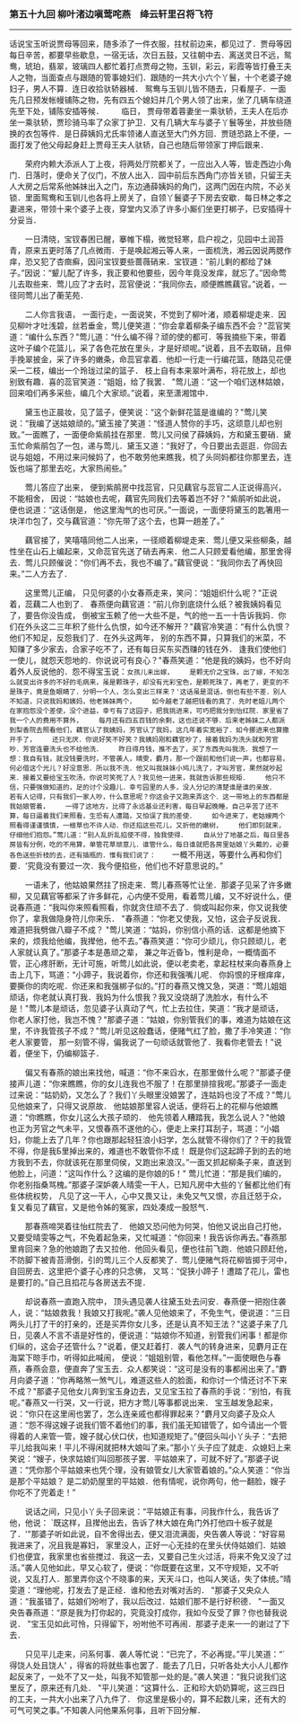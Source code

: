 ### 第五十九回 柳叶渚边嗔莺咤燕　绛云轩里召将飞符
----
    




话说宝玉听说贾母等回来，随多添了一件衣服，拄杖前边来，都见过了．贾母等因每日辛苦，都要早些歇息，一宿无话，次日五鼓，又往朝中去．离送灵日不远，鸳鸯，琥珀，翡翠，玻璃四人都忙着打点贾母之物，玉钏，彩云，彩霞等皆打叠王夫人之物，当面查点与跟随的管事媳妇们．跟随的一共大小六个丫鬟，十个老婆子媳妇子，男人不算．连日收拾驮轿器械．    鸳鸯与玉钏儿皆不随去，只看屋子．一面先几日预发帐幔铺陈之物，先有四五个媳妇并几个男人领了出来，坐了几辆车绕道先至下处，铺陈安插等候．
　　临日，    贾母带着蓉妻坐一乘驮轿，王夫人在后亦坐一乘驮轿，贾珍骑马率了众家丁护卫．又有几辆大车与婆子丫鬟等坐，并放些随换的衣包等件．是日薛姨妈尤氏率领诸人直送至大门外方回．贾琏恐路上不便，一面打发了他父母起身赶上贾母王夫人驮轿，自己也随后带领家丁押后跟来．

　　荣府内赖大添派人丁上夜，将两处厅院都关了，一应出入人等，皆走西边小角门．日落时，便命关了仪门，不放人出入．园中前后东西角门亦皆关锁，只留王夫人大房之后常系他姊妹出入之门，东边通薛姨妈的角门，这两门因在内院，不必关锁．里面鸳鸯和玉钏儿也各将上房关了，自领丫鬟婆子下房去安歇．每日林之孝之妻进来，带领十来个婆子上夜，穿堂内又添了许多小厮们坐更打梆子，已安插得十分妥当．

　　一日清晓，宝钗春困已醒，搴帷下榻，微觉轻寒，启户视之，见园中土润苔青，原来五更时落了几点微雨．于是唤起湘云等人来，一面梳洗，湘云因说两腮作痒，恐又犯了杏癍癣，因问宝钗要些蔷薇硝来．宝钗道：“前儿剩的都给了妹子。”因说：“颦儿配了许多，我正要和他要些，因今年竟没发痒，就忘了。”因命莺儿去取些来．莺儿应了才去时，蕊官便说：“我同你去，顺便瞧瞧藕官。”说着，一径同莺儿出了蘅芜苑．

　　二人你言我语，    一面行走，一面说笑，不觉到了柳叶渚，顺着柳堤走来．因见柳叶才吐浅碧，丝若垂金，莺儿便笑道：“你会拿着柳条子编东西不会？"蕊官笑道：“编什么东西？"莺儿道：“什么编不得？顽的使的都可．等我摘些下来，带着这叶子编个花篮儿，采了各色花放在里头，才是好顽呢。”说着，且不去取硝，且伸手挽翠披金，采了许多的嫩条，命蕊官拿着．他却一行走一行编花篮，随路见花便采一二枝，编出一个玲珑过梁的篮子．    枝上自有本来翠叶满布，将花放上，却也别致有趣．喜的蕊官笑道：“姐姐，给了我罢．    "莺儿道：“这一个咱们送林姑娘，回来咱们再多采些，编几个大家顽。”说着，来至潇湘馆中．

　　黛玉也正晨妆，见了篮子，便笑说：“这个新鲜花篮是谁编的？"莺儿笑说：“我编了送姑娘顽的。”黛玉接了笑道：“怪道人赞你的手巧，这顽意儿却也别致。”一面瞧了，一面便命紫鹃挂在那里．莺儿又问侯了薛姨妈，方和黛玉要硝．黛玉忙命紫鹃包了一包，递与莺儿．黛玉又道：“我好了，今日要出去逛逛．你回去说与姐姐，不用过来问候妈了，也不敢劳他来瞧我，梳了头同妈都往你那里去，连饭也端了那里去吃，大家热闹些。”

　　莺儿答应了出来，    便到紫鹃房中找蕊官，只见藕官与蕊官二人正说得高兴，不能相舍，    因说：“姑娘也去呢，藕官先同我们去等着岂不好？"紫鹃听如此说，便也说道：“这话倒是，    他这里淘气的也可厌。”一面说，一面便将黛玉的匙箸用一块洋巾包了，交与藕官道：“你先带了这个去，也算一趟差了。”

　　藕官接了，笑嘻嘻同他二人出来，一径顺着柳堤走来．莺儿便又采些柳条，越性坐在山石上编起来，又命蕊官先送了硝去再来．他二人只顾爱看他编，那里舍得去．莺儿只顾催说：“你们再不去，我也不编了。”藕官便说：“我同你去了再快回来。”二人方去了．

　　这里莺儿正编，    只见何婆的小女春燕走来，笑问：“姐姐织什么呢？"正说着，蕊藕二人也到了．    春燕便向藕官道：“前儿你到底烧什么纸？被我姨妈看见了，要告你没告成，    倒被宝玉赖了他一大些不是，气的他一五一十告诉我妈．你们在外头这二三年积了些什么仇恨，如今还不解开？"藕官冷笑道：“有什么仇恨？他们不知足，反怨我们了．在外头这两年，    别的东西不算，只算我们的米菜，不知赚了多少家去，合家子吃不了，还有每日买东买西赚的钱在外．    逢我们使他们一使儿，就怨天怨地的．你说说可有良心？"春燕笑道：“他是我的姨妈，也不好向着外人反说他的．怨不得宝玉说：`女孩儿未出嫁，    是颗无价之宝珠，出了嫁，不知怎么就变出许多的不好的毛病来，虽是颗珠子，却没有光彩宝色，是颗死珠了，再老了，更变的不是珠子，竟是鱼眼睛了．分明一个人，怎么变出三样来？'这话虽是混话，倒也有些不差．别人不知道，只说我妈和姨妈，他老姊妹两个，    如今越老了越把钱看的真了．先时老姐儿两个在家抱怨没个差使，没个进益，幸亏有了这园子，把我挑进来，可巧把我分到怡红院．家里省了我一个人的费用不算外，    每月还有四五百钱的余剩，这也还说不够．后来老姊妹二人都派到梨香院去照看他们，藕官认了我姨妈，芳官认了我妈，这几年着实宽裕了．如今挪进来也算撒开手了，    还只无厌．你说好笑不好笑？我姨妈刚和藕官吵了，接着我妈为洗头就和芳官吵．芳官连要洗头也不给他洗．    昨日得月钱，推不去了，买了东西先叫我洗．我想了一想：我自有钱，就没钱要洗时，不管袭人，晴雯，麝月，那一个跟前和他们说一声，也都容易，何必借这个光儿？好没意思．所以我不洗．他又叫我妹妹小鸠儿洗了，才叫芳官，果然就吵起来．接着又要给宝玉吹汤，你说可笑死了人？我见他一进来，我就告诉那些规矩．    他只不信，只要强做知道的，足的讨个没趣儿．幸亏园里的人多，没人分记的清楚谁是谁的亲故．    若有人记得，只有我们一家人吵，什么意思呢？你这会子又跑来弄这个．这一带地上的东西都是我姑娘管着，    一得了这地方，比得了永远基业还利害，每日早起晚睡，自己辛苦了还不算，每日逼着我们来照看，生恐有人遭踏，又怕误了我的差使．    如今进来了，老姑嫂两个照看得谨谨慎慎，一根草也不许人动．你还掐这些花儿，又折他的嫩树，    他们即刻就来，仔细他们抱怨。”莺儿道：“别人乱折乱掐使不得，独我使得．    自从分了地基之后，每日里各房皆有分例，吃的不用算，单管花草顽意儿．谁管什么，每日谁就把各房里姑娘丫头戴的，必要各色送些折枝的去，还有插瓶的．惟有我们说了：    `一概不用送，等要什么再和你们要．'究竟没有要过一次．我今便掐些，他们也不好意思说的。”

　　一语未了，他姑娘果然拄了拐走来．莺儿春燕等忙让坐．那婆子见采了许多嫩柳，又见藕官等都采了许多鲜花，心内便不受用，看着莺儿编，又不好说什么，便说春燕道：“我叫你来照看照看，你就贪住顽不去了．倘或叫起你来，你又说我使你了，拿我做隐身符儿你来乐．    "春燕道：“你老又使我，又怕，这会子反说我．难道把我劈做八瓣子不成？    "莺儿笑道：“姑妈，你别信小燕的话．这都是他摘下来的，烦我给他编，我撵他，他不去。”春燕笑道：“你可少顽儿，你只顾顽儿，老人家就认真了。”那婆子本是愚顽之辈，    兼之年近昏Ъ，惟利是命，一概情面不管，正心疼肝断，无计可施，听莺儿如此说，便以老卖老，拿起柱杖来向春燕身上击上几下，骂道：“小蹄子，我说着你，你还和我强嘴儿呢．    你妈恨的牙根痒痒，要撕你的肉吃呢．你还来和我强梆子似的。”打的春燕又愧又急，哭道：“莺儿姐姐顽话，你老就认真打我．我妈为什么恨我？我又没烧胡了洗脸水，有什么不是！"莺儿本是顽话，忽见婆子认真动了气，忙上去拉住，笑道：“我才是顽话，    你老人家打他，我岂不愧？"那婆子道：“姑娘，你别管我们的事，难道为姑娘在这里，不许我管孩子不成？"莺儿听见这般蠢话，便赌气红了脸，撒了手冷笑道：“你老人家要管，    那一刻管不得，偏我说了一句顽话就管他了．我看你老管去！"说着，便坐下，仍编柳篮子．

　　偏又有春燕的娘出来找他，喊道：“你不来舀水，在那里做什么呢？"那婆子便接声儿道：“你来瞧瞧，你的女儿连我也不服了！在那里排揎我呢。”那婆子一面走过来说：“姑奶奶，又怎么了？我们丫头眼里没娘罢了，连姑妈也没了不成？"莺儿见他娘来了，只得又说原故．    他姑娘那里容人说话，便将石上的花柳与他娘瞧道：“你瞧瞧，你女儿这么大孩子顽的．    他先领着人糟踏我，我怎么说人？"他娘也正为芳官之气未平，又恨春燕不遂他的心，便走上来打耳刮子，骂道：“小娼妇，你能上去了几年？你也跟那起轻狂浪小妇学，怎么就管不得你们了？干的我管不得，你是我Б里掉出来的，难道也不敢管你不成！    既是你们这起蹄子到的去的地方我到不去，你就该死在那里伺侯，又跑出来浪汉。”一面又抓起柳条子来，直送到他脸上，问道：“这叫作什么？这编的是你娘的Б！"    莺儿忙道：“那是我们编的，你老别指桑骂槐。”那婆子深妒袭人晴雯一干人，已知凡房中大些的丫鬟都比他们有些体统权势，    凡见了这一干人，心中又畏又让，未免又气又恨，亦且迁怒于众，复又看见了藕官，又是他令姊的冤家，四处凑成一股怒气．

　　那春燕啼哭着往怡红院去了．    他娘又恐问他为何哭，怕他又说出自己打他，又要受晴雯等之气，不免着起急来，又忙喊道：“你回来！我告诉你再去。”春燕那里肯回来？急的他娘跑了去又拉他．他回头看见，便也往前飞跑．他娘只顾赶他，不防脚下被青苔滑倒，引的莺儿三个人反都笑了．莺儿便赌气将花柳皆掷于河中，自回房去．这里把个婆子心疼的只念佛，    又骂：“促狭小蹄子！遭踏了花儿，雷也是要打的。”自己且掐花与各房送去不提．


　　却说春燕一直跑入院中，    顶头遇见袭人往黛玉处去问安．春燕便一把抱住袭人，说：“姑娘救我！我娘又打我呢。”袭人见他娘来了，不免生气，便说道：“三日两头儿打了干的打亲的，还是买弄你女儿多，还是认真不知王法？"这婆子来了几日，见袭人不言不语是好性的，便说道：“姑娘你不知道，别管我们闲事！都是你们纵的，这会子还管什么？"说着，便又赶着打．袭人气的转身进来，见麝月正在海棠下晾手巾，听得如此喊闹，    便说：“姐姐别管，看他怎样。”一面使眼色与春燕，春燕会意，便直奔了宝玉去．众人都笑说：“这可是没有的事都闹出来了。”麝月向婆子道：“你再略煞一煞气儿，难道这些人的脸面，和你讨一个情还讨不下来不成？"那婆子见他女儿奔到宝玉身边去，又见宝玉拉了春燕的手说：“别怕，有我呢。”春燕又一行哭，又一行说，把方才莺儿等事都说出来．    宝玉越发急起来，说：“你只在这里闹也罢了，怎么连亲戚也都得罪起来？"麝月又向婆子及众人道：“怨不得这嫂子说我们管不着他们的事，我们虽无知错管了，如今请出一个管得着的人来管一管，嫂子就心伏口伏，也知道规矩了。”便回头叫小丫头子：“去把平儿给我叫来！平儿不得闲就把林大娘叫了来。”那小丫头子应了就走．众媳妇上来笑说：“嫂子，快求姑娘们叫回那孩子罢．平姑娘来了，可就不好了。”那婆子说道：“凭你那个平姑娘来也凭个理，没有娘管女儿大家管着娘的。”众人笑道：“你当是那个平姑娘？    是二奶奶屋里的平姑娘．他有情呢，说你两句，他一翻脸，嫂子你吃不了兜着走！”

　　说话之间，只见小丫头子回来说：“平姑娘正有事，问我作什么，我告诉了他，他说：    `既这样，且撵他出去，告诉了林大娘在角门外打他四十板子就是了．'"那婆子听如此说，自不舍得出去，便又泪流满面，央告袭人等说：“好容易我进来了，况且我是寡妇，    家里没人，正好一心无挂的在里头伏侍姑娘们．姑娘们也便宜，我家里也省些搅过．我这一去，又要自己生火过活，将来不免又没了过活。”袭人见他如此，早又心软了，便说：“你既要在这里，又不守规矩，又不听说，又乱打人．那里弄你这个不晓事的来，天天斗口，也叫人笑话，失了体统。”晴雯道：“理他呢，打发去了是正经．谁和他去对嘴对舌的．    "那婆子又央众人道：“我虽错了，姑娘们吩咐了，我以后改过．姑娘们那不是行好积德．    "一面又央告春燕道：“原是我为打你起的，究竟没打成你，我如今反受了罪？你也替我说说．    "宝玉见如此可怜，只得留下，吩咐他不可再闹．那婆子走来一一的谢过了下去．

　　只见平儿走来，问系何事．袭人等忙说：“已完了，不必再提。”平儿笑道：“`得饶人处且饶人'    ，得省的将就些事也罢了．能去了几日，只听各处大小人儿都作起反来了，一处不了又一处，叫我不知管那一处的是。”袭人笑道：“我只说我们这里反了，原来还有几处．    "平儿笑道：“这算什么．正和珍大奶奶算呢，这三四日的工夫，一共大小出来了八九件了．    你这里是极小的，算不起数儿来，还有大的可气可笑之事。”不知袭人问他果系何事，且听下回分解．